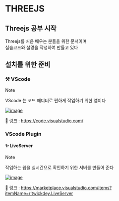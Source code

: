 # THREEJS

## Threejs 공부 시작

Threejs를 처음 배우는 분들을 위한 문서이며  
실습코드와 설명을 작성하여 만들고 있다

## 설치를 위한 준비

### ⚒️ VScode 

> [!NOTE]
> VScode 는 코드 에디터로 편하게 작업하기 위한 앱이다

[![image](https://code.visualstudio.com/opengraphimg/opengraph-home.png)](https://code.visualstudio.com/)

🔗 링크 : <https://code.visualstudio.com/>

### VScode Plugin

#### ✨ LiveServer

> [!NOTE]
> 작업하는 웹을 실시간으로 확인하기 위한 서버를 만들어 준다

[![image](https://ritwickdey.gallerycdn.vsassets.io/extensions/ritwickdey/liveserver/5.7.9/1661914858952/Microsoft.VisualStudio.Services.Icons.Default)](https://marketplace.visualstudio.com/items?itemName=ritwickdey.LiveServer)

🔗 링크 : <https://marketplace.visualstudio.com/items?itemName=ritwickdey.LiveServer>
